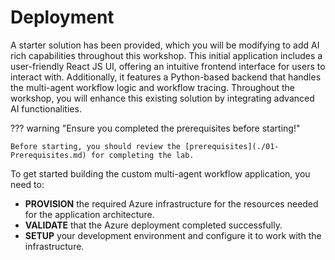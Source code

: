 # Deployment

A starter solution has been provided, which you will be modifying to add AI rich capabilities throughout this workshop. This initial application includes a user-friendly React JS UI, offering an intuitive frontend interface for users to interact with. Additionally, it features a Python-based backend that handles the multi-agent workflow logic and workflow tracing. Throughout the workshop, you will enhance this existing solution by integrating advanced AI functionalities.

??? warning "Ensure you completed the prerequisites before starting!"

    Before starting, you should review the [prerequisites](./01-Prerequisites.md) for completing the lab.

To get started building the custom multi-agent workflow application, you need to:

- **PROVISION** the required Azure infrastructure for the resources needed for the application architecture.
- **VALIDATE** that the Azure deployment completed successfully.
- **SETUP** your development environment and configure it to work with the infrastructure.
